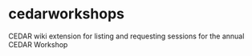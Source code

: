 # cedarworkshops
CEDAR wiki extension for listing and requesting sessions for the annual CEDAR Workshop
